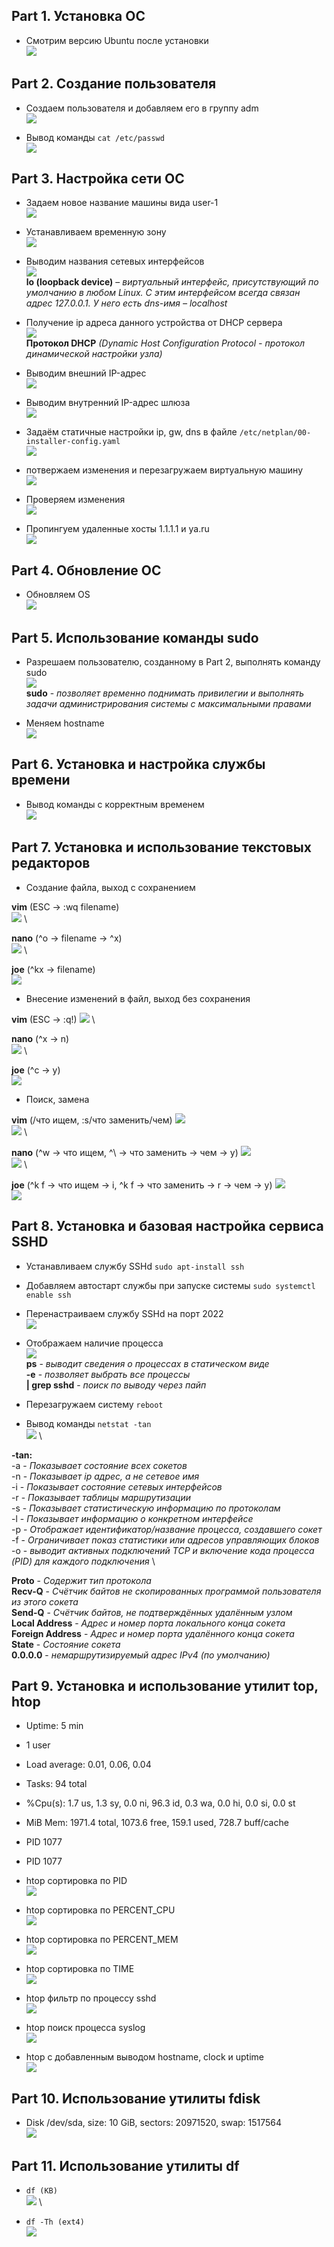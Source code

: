 ## Part 1. Установка ОС

- Смотрим версию Ubuntu после установки \
![](images/task-1.1.png)

## Part 2. Создание пользователя

- Создаем пользователя и добавляем его в группу adm \
![](images/task-2.1.png)

- Вывод команды ``cat /etc/passwd`` \
![](images/task-2.2.png)

## Part 3. Настройка сети ОС

- Задаем новое название машины вида user-1 \
![](images/task-3.1.png)

- Устанавливаем временную зону \
![](images/task-3.2.png)

- Выводим названия сетевых интерфейсов \
![](images/task-3.3.png) \
**lo (loopback device)** – *виртуальный интерфейс, присутствующий по умолчанию в любом Linux. С этим интерфейсом всегда связан адрес 127.0.0.1. У него есть dns-имя – localhost*

- Получение ip адреса данного устройства от DHCP сервера \
![](images/task-3.4.png) \
**Протокол DHCP** *(Dynamic Host Configuration Protocol - протокол динамической настройки узла)*

- Выводим внешний IP-адрес \
![](images/task-3.5.png)

- Выводим внутренний IP-адрес шлюза \
![](images/task-3.6.png)

- Задаём статичные настройки ip, gw, dns в файле ``/etc/netplan/00-installer-config.yaml`` \
![](images/task-3.7.png)

- потвержаем изменения и перезагружаем виртуальную машину \
![](images/task-3.8.png)

- Проверяем изменения \
![](images/task-3.9.png)

- Пропингуем удаленные хосты 1.1.1.1 и ya.ru \
![](images/task-3.10.png)

## Part 4. Обновление ОС

- Обновляем OS \
![](images/task-4.1.png)

## Part 5. Использование команды sudo

- Разрешаем пользователю, созданному в Part 2, выполнять команду sudo \
![](images/task-5.1.png) \
**sudo** - *позволяет временно поднимать привилегии и выполнять задачи администрирования системы с максимальными правами*

- Меняем hostname \
![](images/task-5.2.png)

## Part 6. Установка и настройка службы времени

- Вывод команды с корректным временем \
![](images/task-6.1.png)

## Part 7. Установка и использование текстовых редакторов 

- Создание файла, выход с сохранением 

**vim** (ESC -> :wq filename) \
![](images/task-7.1.png) \

**nano** (^o -> filename -> ^x) \
![](images/task-7.2.png) \

**joe** (^kx -> filename) \
![](images/task-7.3.png)

- Внесение изменений в файл, выход без сохранения 

**vim** (ESC -> :q!)
![](images/task-7.4.png) \

**nano** (^x -> n) \
![](images/task-7.5.png) \

**joe** (^c -> y) \
![](images/task-7.6.png)

- Поиск, замена

**vim** (/что ищем, :s/что заменить/чем)
![](images/task-7.7.png) \
![](images/task-7.8.png) \

**nano** (^w -> что ищем, ^\ -> что заменить -> чем -> y)
![](images/task-7.9.png) \
![](images/task-7.10.png) \

**joe** (^k f -> что ищем -> i, ^k f -> что заменить -> r -> чем -> y)
![](images/task-7.11.png) \
![](images/task-7.12.png) 

## Part 8. Установка и базовая настройка сервиса SSHD

- Устанавливаем службу SSHd ``sudo apt-install ssh``
- Добавляем автостарт службы при запуске системы ``sudo systemctl enable ssh``
- Перенастраиваем службу SSHd на порт 2022 \
![](images/task-8.1.png)
- Отображаем наличие процесса \
![](images/task-8.2.png) \
**ps** - *выводит сведения о процессах в статическом виде* \
**-e** - *позволяет выбрать все процессы* \
**| grep sshd** - *поиск по выводу через пайп* 

- Перезагружаем систему ``reboot``
- Вывод команды ``netstat -tan`` \
![](images/task-8.3.png) \

**-tan:** \
  -a - *Показывает состояние всех сокетов* \
  -n - *Показывает ip адрес, а не сетевое имя* \
  -i - *Показывает состояние сетевых интерфейсов* \
  -r - *Показывает таблицы маршрутизации* \
  -s - *Показывает статистическую информацию по протоколам* \
  -l - *Показывает информацию о конкретном интерфейсе* \
  -p - *Отображает идентификатор/название процесса, создавшего сокет* \
  -f - *Ограничивает показ статистики или адресов управляющих блоков* \
  -o - *выводит активных подключений TCP и включение кода процесса (PID) для каждого подключения* \

**Proto** - *Содержит тип протокола* \
**Recv-Q** - *Счётчик байтов не скопированных программой пользователя из этого сокета* \
**Send-Q** - *Счётчик байтов, не подтверждённых удалённым узлом* \
**Local Address** - *Адрес и номер порта локального конца сокета* \
**Foreign Address** - *Адрес и номер порта удалённого конца сокета* \
**State** - *Состояние сокета* \
**0.0.0.0** - *немаршрутизируемый адрес IPv4 (по умолчанию)* 

## Part 9. Установка и использование утилит top, htop

- Uptime: 5 min
- 1 user
- Load average: 0.01, 0.06, 0.04
- Tasks: 94 total
- %Cpu(s): 1.7 us, 1.3 sy, 0.0 ni, 96.3 id, 0.3 wa, 0.0 hi, 0.0 si, 0.0 st
- MiB Mem: 1971.4 total, 1073.6 free, 159.1 used, 728.7 buff/cache
- PID 1077
- PID 1077

- htop сортировка по PID \
![](images/task-9.1.png) 

- htop сортировка по PERCENT_CPU \
![](images/task-9.2.png) 

- htop сортировка по PERCENT_MEM \
![](images/task-9.3.png) 

- htop сортировка по TIME \
![](images/task-9.4.png) 

- htop фильтр по процессу sshd \
![](images/task-9.5.png) 

- htop поиск процесса syslog \
![](images/task-9.6.png) 

- htop с добавленным выводом hostname, clock и uptime \
![](images/task-9.7.png) 


## Part 10. Использование утилиты fdisk

- Disk /dev/sda, size: 10 GiB, sectors: 20971520, swap: 1517564 \
![](images/task-10.1.png) 

## Part 11. Использование утилиты df

- ``df (KB)`` \
![](images/task-11.1.png) \

- ``df -Th (ext4)`` \
![](images/task-11.2.png) 

